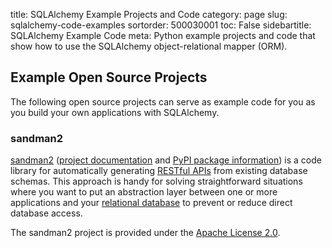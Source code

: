 title: SQLAlchemy Example Projects and Code
category: page
slug: sqlalchemy-code-examples
sortorder: 500030001
toc: False
sidebartitle: SQLAlchemy Example Code
meta: Python example projects and code that show how to use the SQLAlchemy object-relational mapper (ORM).


## Example Open Source Projects
The following open source projects can serve as example code for you as
you build your own applications with SQLAlchemy.


### sandman2
[sandman2](https://github.com/jeffknupp/sandman2)
([project documentation](https://sandman2.readthedocs.io/en/latest/)
and
[PyPI package information](https://pypi.org/project/sandman2/))
is a code library for automatically generating 
[RESTful APIs](/application-programming-interfaces.html) from
existing database schemas. This approach is handy for solving 
straightforward situations where you want to put an abstraction
layer between one or more applications and your 
[relational database](/databases.html) to prevent or reduce
direct database access.

The sandman2 project is provided under the 
[Apache License 2.0](https://github.com/jeffknupp/sandman2/blob/master/LICENSE).


